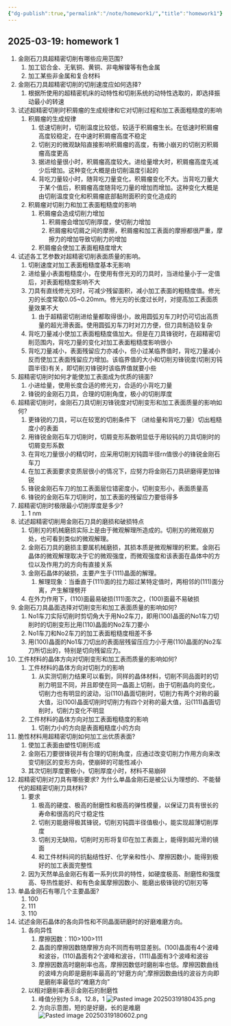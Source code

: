 ```yaml
---
{"dg-publish":true,"permalink":"/note/homework1/","title":"homework1"}
---
```


2025-03-19: homework 1
---

1. 金刚石刀具超精密切削有哪些应用范围?
	1. 加工铝合金、无氧铜、黄铜、非电解镍等有色金属
	2. 加工某些非金属和复合材料
2. 金刚石刀具超精密切削的切削速度应如何选择? 
	1. 根据所使用的超精密机床的动特性和切削系统的动特性选取的，即选择振动最小的转速
3. 试述超精密切削时积屑瘤的生成规律和它对切削过程和加工表面粗糙度的影响
	1. 积屑瘤的生成规律
		1. 低速切削时，切削温度比较低，较适于积屑瘤生长。在低速时积屑瘤高度较稳定，在中速时积屑瘤高度不稳定
		2. 切削刃的微观缺陷直接影响积屑瘤的高度，有微小崩刃的切削刃积屑瘤高度更高
		3. 据进给量很小时，积屑瘤高度较大。进给量增大时，积屑瘤高度先减少后增加。这种变化大概是由切削温度引起的
		4. 背吃刀量较小时，随背吃刀量变化，积屑瘤变化不大。当背吃刀量大于某个值后，积屑瘤高度随背吃刀量的增加而增加。这种变化大概是由切削温度变化和积屑瘤底部黏附面积的变化造成的
	2. 积屑瘤对切削力和加工表面粗糙度的影响
		1. 积屑瘤会造成切削力增加
			1. 积屑瘤会增加切削厚度，使切削力增加
			2. 积屑瘤和切屑之间的摩擦，积屑瘤和加工表面的摩擦都很严重，摩擦力的增加导致切削力的增加
		2. 积屑瘤会使加工表面粗糙度增大
4. 试述各工艺参数对超精密切削表面质量的影响。
	1. 切削速度对加工表面粗糙度基本无影响
	2. 进给量小表面粗糙度小，在使用有俢光刃的刀具时，当进给量小于一定值后，对表面粗糙度影响不大
	3. 刀具有直线修光刃时，可减少残留面积，减小加工表面的粗糙度值。修光刃的长度常取0.05~0.20mm。修光刃的长度过长时，对提高加工表面质量效果不大
		1. 由于超精密切削进给量都取得很小，故用圆弧刃车刀时仍可切出高质量的超光滑表面。使用圆弧刃车刀时对刀方便，但刀具制造较复杂
	4. 背吃刀量减小使加工表面粗糙度值加大。但是在刀具锋锐时，在超精密切削范围内，背吃刀量的变化对加工表面粗糙度影响很小
	5. 背吃刀量减小，表面残留应力亦减小，但小过某临界值时，背吃刀量减小反而使加工表面残留应力增加。该临界值的大小和切削刃锋锐度(切削刃钝圆半径)有关，即切削刃锋锐时该临界值就要小些
5. 超精密切削时如何才能使加工表面成为优质的镜面?
	1. 小进给量，使用长度合适的修光刃，合适的小背吃刀量
	2. 锋锐的金刚石刀具，合理的切削角度，极小的切削厚度
6. 超精密切削时，金刚石刀具切削刃锋锐度对切削变形和加工表面质量的影响如何? 
	1. 更锋锐的刀具，可以在较宽的切削条件下 （进给量和背吃刀量）切出粗糙度小的表面
	2. 用锋锐金刚石车刀切削时，切屑变形系数明显低于用较钝的刀具切削时的切屑变形系数
	3. 在背吃刀量很小的精切时，应采用切削刃钝圆半径rn值很小的锋锐金刚石车刀
	4. 在加工表面要求变质层很小的情况下，应努力将金刚石刀具研磨得更加锋锐
	5. 锋锐金刚石车刀的加工表面层位错密度小，切削变形小，表面质量高
	6. 锋锐的金刚石车刀切削时，加工表面的残留应力要低得多
7. 超精密切削时极限最小切削厚度是多少?
	1. 1 nm
8. 试述超精密切削用金刚石刀具的磨损和破损特点
	1. 切削刃的机械磨损实际上是由于微观解理所造成的。切削刃的微观崩刃处，也可看到类似的微观解理。
	2. 金刚石刀具的磨损主要属机械磨损，其损本质是微观解理的积累。金刚石晶体的微观解理取决于它的微观强度，而微观强度和该表面在晶体中的方位以及作用力的方向有直接关系
	3. 金刚石晶体的破损，主要产生于(111)晶面的解理。
		1. 解理现象：当垂直于(111)面的拉力超过某特定值时，两相邻的(111)面分离，产生解理劈开
	4. 在外力作用下，(110)面最易破损(111)面次之，(100)面最不易破损
9. 金刚石刀具晶面选择对切削变形和加工表面质量的影响如何? 
	1. No1车刀实际切削时剪切角大于用No2车刀，即用(100)晶面的No1车刀切削时的切削变形比用(110)晶面的No2车刀要小
	2. No1车刀和No2车刀的加工表面粗糙度相差不多
	3. 用(100)晶面的No1车刀切出的表面层残留压应力小于用(110)晶面的No2车刀所切出的，特别是切向残留应力。
10. 工件材料的晶体方向对切削变形和加工表而质量的影响如何?
	1. 工件材料的晶体方向对切削力的影响
		1. 从实测切削力结果可以看到，同样的晶体材料，切削不同品面时的切削力明显不同，并且即使在同一晶面上切削，由于切削晶向的变化，切削力也有明显的波动，沿(110)晶面切削时，切削力有两个对称的最大值，沿(100)晶面切削时切削力有四个对称的最大值，沿(111)晶面切削时，切削力变化不明显
	2. 工件材料的晶体方向对加工表面粗糙度的影响
		1. 切削力小的方向是表面粗糙度小的方向
11. 脆性材料用超精密切削如何加工出优质表面? 
	1. 使加工表面由塑性切削形成
	2. 金刚石刀要很锋锐并有合理的切削角度，应通过改变切削力作用方向来改变切削区的变形方向，使崩碎的可能性减小
	3. 其次切削厚度要极小，切削厚度小时，材料不易崩碎
12. 超精密切削对刀具有哪些要求? 为什么单晶金刚石是被公认为理想的、不能替代的超精密切削刀具材料?
	1. 要求
		1. 极高的硬度、极高的耐磨性和极高的弹性模量，以保证刀具有很长的寿命和很高的尺寸稳定性
		2. 切削刃能磨得极其锋锐，切削刃钝圆半径值极小，能实现超薄切削厚度
		3. 切削刃无缺陷，切削时刃形将复印在加工表面上，能得到超光滑的镜面
		4. 和工件材料间的抗黏结性好、化学亲和性小、摩擦因数小，能得到极好的加工表面完整性
	2. 因为天然单品金刚石有着一系列优异的特性，如硬度极高、耐磨性和强度高、导热性能好、和有色金属摩擦因数小、能磨出极锋锐的切削刃等
13. 单晶金刚石有哪几个主要晶面?
	1. 100
	2. 111
	3. 110
14. 试述金刚石晶体的各向异性和不同晶面研磨时的好磨难磨方向。
	1. 各向异性
		1. 摩擦因数：110>100>111
		2. 晶面的摩擦因数随摩擦方向不同而有明显差别。(100)晶面有4个波峰和波谷，(110)晶面有2个波峰和波谷，(111)晶面有3个波峰和波谷
		3. 摩擦因数高时磨削率也高，摩擦因数低时磨削率也低。摩擦因数曲线的波峰方向即是磨削率最高的“好磨方向”;摩擦因数曲线的波谷方向即是磨削率最低的“难磨方向”
	2. 以相对磨削率表示金刚石的耐磨性
		1. 峰值分别为 5.8，12.8，1 ![Pasted image 20250319180435.png](/img/user/attachment/Pasted%20image%2020250319180435.png)
		2. 方向示意图，短的是好磨，长的是难磨 ![Pasted image 20250319180602.png](/img/user/attachment/Pasted%20image%2020250319180602.png)